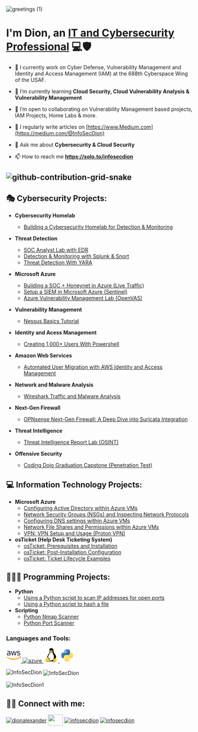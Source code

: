 ![greetings (1)](https://user-images.githubusercontent.com/109401839/212478916-224c7588-ae9d-41bf-ad0f-228ab2e0d110.gif)

<h1>I'm Dion, an <a href="https://www.linkedin.com/in/dion-alexander-682b04233/">IT and Cybersecurity Professional</a> 💻🛡</h1>

- 🛫 I currently work on Cyber Defense, Vulnerability Management and Identity and Access Management (IAM) at the 688th Cyberspace Wing of the USAF.

- 🧠 I’m currently learning **Cloud Security, Cloud Vulnerability Analysis & Vulnerability Management**

- 🤝 I’m open to collaborating on Vulnerability Management based projects, IAM Projects, Home Labs & more.

- 📝 I regularly write articles on [https://www.Medium.com](https://medium.com/@InfoSecDion)

- 💬 Ask me about **Cybersecurity & Cloud Security**

- 📫 How to reach me **https://solo.to/infosecdion**

![github-contribution-grid-snake](https://user-images.githubusercontent.com/109401839/212478926-900d4c1f-7cc6-4334-a601-523e4f7c5a62.svg)
---

<h2>🎭 Cybersecurity Projects:</h2>

- <b>Cybersecurity Homelab</b>
  - [Building a Cybersecurity Homelab for Detection & Monitoring](https://github.com/InfoSecDion/Homelab-Detection-and-Monitoring)

- <b>Threat Detection</b>
  - [SOC Analyst Lab with EDR](https://medium.com/@parkerbenitez/soc-analyst-lab-with-edr-b40ae28c5ce5)
  - [Detection & Monitoring with Splunk & Snort](https://medium.com/@parkerbenitez/monitoring-with-splunk-x-snort-30795377330d)
  - [Threat Detection With YARA](https://medium.com/@parkerbenitez/what-is-yara-d9d5e04763dc)
 
- <b>Microsoft Azure</b>
  - [Building a SOC + Honeynet in Azure (Live Traffic)](https://github.com/InfoSecDion/Building-a-SOC-Honeynet-in-Azure-Live-Traffic-)                        
  - [Setup a SIEM in Microsoft Azure (Sentinel)](https://github.com/InfoSecDion/Setup-a-SIEM-in-Microsoft-Azure-Sentinel-)
  - [Azure Vulnerability Management Lab (OpenVAS)](https://github.com/InfoSecDion/OpenVAS)
   
- <b>Vulnerability Management</b>
  - [Nessus Basics Tutorial](https://medium.com/@parkerbenitez/nessus-basics-tutorial-vulnerability-management-fb20f2b765d) 

- <b>Identity and Acess Management</b>
  - [Creating 1,000+ Users With Powershell](https://medium.com/@parkerbenitez/active-directory-project-how-to-set-up-a-running-ad-create-1-000-users-with-powershell-751991769cb9)

- <b>Amazon Web Services</b>
  - [Automated User Migration with AWS Identity and Access Management](https://github.com/InfoSecDion/AWS-IAM)

- <b>Network and Malware Analysis</b>
  - [Wireshark Traffic and Malware Analysis](https://medium.com/@parkerbenitez/wireshark-traffic-and-malware-analysis-2a5da9b5a610)

- <b>Next-Gen Firewall</b>
  - [OPNsense Next-Gen Firewall: A Deep Dive into Suricata Integration](https://medium.com/@parkerbenitez/opnsense-next-gen-firewall-a-deep-dive-into-suricata-integration-e5b71cb9b3b3)
    
- <b>Threat Intelligence</b>
  - [Threat Intelligence Report Lab (OSINT)](https://github.com/InfoSecDion/Threat-Intel)
 
- <b>Offensive Security</b>
  - [Coding Dojo Graduation Capstone (Penetration Test)](https://github.com/InfoSecDion/Ethical-Hacking-Lab-Final-Exam)

<h2>💻 Information Technology Projects:</h2>

- <b>Microsoft Azure</b>
  - [Configuring Active Directory within Azure VMs](https://github.com/InfoSecDion/Configuring-Active-Directory-with-Azure-VM-s)
  - [Network Security Groups (NSGs) and Inspecting Network Protocols](https://github.com/InfoSecDion/Network-Security-Groups-and-inspecting-traffic-between-Azure-Virtual-Machines-NSG-s-)
  - [Configuring DNS settings within Azure VMs](https://github.com/InfoSecDion/Configuring-DNS-settings-within-Azure)
  - [Network File Shares and Permissions within Azure VMs](https://github.com/InfoSecDion/Network-file-shares-and-positions-within-Azure-VMs)
  - [VPN: VPN Setup and Usage (Proton VPN)](https://github.com/InfoSecDion/VPN-setup)
- <b>osTicket (Help Desk Ticketing System)</b>
  - [osTicket: Prerequisites and Installation](https://github.com/InfoSecDion/osTicket-Prerequisites-and-Installation)
  - [osTicket: Post-Installation Configuration](https://github.com/InfoSecDion/Post-installation-configuration)
  - [osTicket: Ticket Lifecycle Examples](https://github.com/InfoSecDion/Ticket-life-cycle-examples)
    
<h2>👨🏾‍💻 Programming Projects:</h2>

- <b>Python</b>
  - [Using a Python script to scan IP addresses for open ports](https://github.com/InfoSecDion/Python-port-scanner)
  - [Using a Python script to hash a file](https://github.com/InfoSecDion/File-hash)
- <b>Scripting</b>
  - [Python Nmap Scanner](https://github.com/parkerb123/python3-NmapScanner/blob/main/README.md)
  - [Python Port Scanner](https://github.com/parkerb123/Python3_PortScanner/blob/main/README.md)




<h3 align="left">Languages and Tools:</h3>
<p <p align="left"> <a href="https://aws.amazon.com" target="_blank" rel="noreferrer"> <img src="https://raw.githubusercontent.com/devicons/devicon/master/icons/amazonwebservices/amazonwebservices-original-wordmark.svg" alt="aws" width="40" height="40"/>  </a> <a href="https://azure.microsoft.com/en-in/" target="_blank" rel="noreferrer"> <img src="https://www.vectorlogo.zone/logos/microsoft_azure/microsoft_azure-icon.svg" alt="azure" width="40" height="40"/> </a> <a href="https://www.linux.org/" target="_blank" rel="noreferrer"> <img src="https://raw.githubusercontent.com/devicons/devicon/master/icons/linux/linux-original.svg" alt="linux" width="40" height="40"/> </a> <a href="https://www.python.org" target="_blank" rel="noreferrer"> <img src="https://raw.githubusercontent.com/devicons/devicon/master/icons/python/python-original.svg" alt="python" width="40" height="40"/> </a> </p>

<p><img align="left" src="https://github-readme-stats.vercel.app/api/top-langs?username=InfoSecDion&show_icons=true&locale=en&layout=compact" alt="InfoSecDion" /></p>

<p>&nbsp;<img align="center" src="https://github-readme-stats.vercel.app/api?username=InfoSecDion&show_icons=true&locale=en" alt="InfoSecDion" /></p>

<p><img align="center" src="https://github-readme-streak-stats.herokuapp.com/?user=InfoSecDion&" alt="InfoSecDion1" /></p>



<h2>🤳🏾 Connect with me:</h2>


<p align="left">
<a href="https://linkedin.com/in/infosecdion" target="blank"><img align="center" src="https://raw.githubusercontent.com/rahuldkjain/github-profile-readme-generator/master/src/images/icons/Social/linked-in-alt.svg" alt="dionalexander" height="30" width="40" /></a>
<a href="https://hashnode.com" target="blank"><img align="center" src="https://raw.githubusercontent.com/rahuldkjain/github-profile-readme-generator/master/src/images/icons/Social/hashnode.svg" alt="" height="30" width="40" /></a>
<a href="https://www.youtube.com" target="blank"><img align="center" src="https://raw.githubusercontent.com/rahuldkjain/github-profile-readme-generator/master/src/images/icons/Social/youtube.svg" alt="infosecdion" height="30" width="40" /></a>
<a href="https://discord.gg/infosecdion" target="blank"><img align="center" src="https://raw.githubusercontent.com/rahuldkjain/github-profile-readme-generator/master/src/images/icons/Social/discord.svg" alt="infosecdion" height="30" width="40" /></a>
</p>

